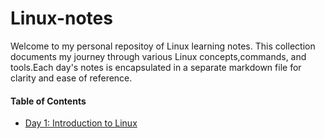 # Linux-notes
Welcome to my personal repositoy of Linux learning notes. This collection documents my journey through various Linux concepts,commands, and tools.Each day's notes is encapsulated in a separate markdown file for clarity and ease of reference.

#### Table of Contents

- [Day 1: Introduction to Linux](day1.md)

